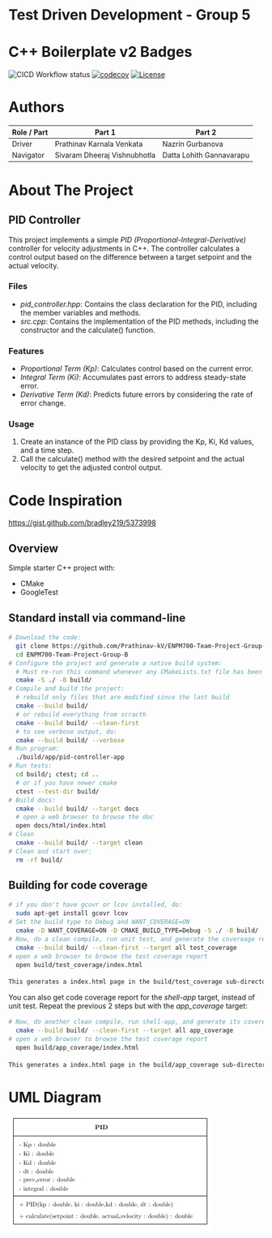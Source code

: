 # Test Driven Development - Group 5

# C++ Boilerplate v2 Badges
![CICD Workflow status](https://github.com/Prathinav-kV/ENPM700-Team-Project-Group-B/actions/workflows/run-unit-test-and-upload-codecov.yml/badge.svg) [![codecov](https://codecov.io/gh/Prathinav-kV/ENPM700-Team-Project-Group-B/graph/badge.svg?token=mrguEapNpW)](https://codecov.io/gh/Prathinav-kV/ENPM700-Team-Project-Group-B) [![License](https://img.shields.io/badge/license-MIT-blue.svg)](LICENSE)

# Authors
| Role / Part | Part 1                    | Part 2|
|-------------|---------------------------|-------|
| Driver   | Prathinav Karnala Venkata | Nazrin Gurbanova |
| Navigator| Sivaram Dheeraj Vishnubhotla         | Datta Lohith Gannavarapu |

# About The Project
## PID Controller

This project implements a simple *PID (Proportional-Integral-Derivative)* controller for velocity adjustments in C++. The controller calculates a control output based on the difference between a target setpoint and the actual velocity.

### Files

- *pid_controller.hpp*: Contains the class declaration for the PID, including the member variables and methods.
- *src.cpp*: Contains the implementation of the PID methods, including the constructor and the calculate() function.

### Features

- *Proportional Term (Kp)*: Calculates control based on the current error.
- *Integral Term (Ki)*: Accumulates past errors to address steady-state error.
- *Derivative Term (Kd)*: Predicts future errors by considering the rate of error change.

### Usage

1. Create an instance of the PID class by providing the Kp, Ki, Kd values, and a time step.
2. Call the calculate() method with the desired setpoint and the actual velocity to get the adjusted control output.

# Code Inspiration
https://gist.github.com/bradley219/5373998

## Overview

Simple starter C++ project with:

- CMake
- GoogleTest

## Standard install via command-line
```bash
# Download the code:
  git clone https://github.com/Prathinav-kV/ENPM700-Team-Project-Group-B.git
  cd ENPM700-Team-Project-Group-B
# Configure the project and generate a native build system:
  # Must re-run this command whenever any CMakeLists.txt file has been changed.
  cmake -S ./ -B build/
# Compile and build the project:
  # rebuild only files that are modified since the last build
  cmake --build build/
  # or rebuild everything from scracth
  cmake --build build/ --clean-first
  # to see verbose output, do:
  cmake --build build/ --verbose
# Run program:
  ./build/app/pid-controller-app
# Run tests:
  cd build/; ctest; cd ..
  # or if you have newer cmake
  ctest --test-dir build/
# Build docs:
  cmake --build build/ --target docs
  # open a web browser to browse the doc
  open docs/html/index.html
# Clean
  cmake --build build/ --target clean
# Clean and start over:
  rm -rf build/
```

## Building for code coverage 
```bash
# if you don't have gcovr or lcov installed, do:
  sudo apt-get install gcovr lcov
# Set the build type to Debug and WANT_COVERAGE=ON
  cmake -D WANT_COVERAGE=ON -D CMAKE_BUILD_TYPE=Debug -S ./ -B build/
# Now, do a clean compile, run unit test, and generate the covereage report
  cmake --build build/ --clean-first --target all test_coverage
# open a web browser to browse the test coverage report
  open build/test_coverage/index.html

This generates a index.html page in the build/test_coverage sub-directory that can be viewed locally in a web browser.
```

You can also get code coverage report for the *shell-app* target, instead of unit test. Repeat the previous 2 steps but with the *app_coverage* target:

``` bash
# Now, do another clean compile, run shell-app, and generate its covereage report
  cmake --build build/ --clean-first --target all app_coverage
# open a web browser to browse the test coverage report
  open build/app_coverage/index.html

This generates a index.html page in the build/app_coverage sub-directory that can be viewed locally in a web browser.
```

# UML Diagram
![UML Diagram](https://github.com/Prathinav-kV/ENPM700-Team-Project-Group-B/blob/main/UML/UML%20Diagram.png?raw=true)
